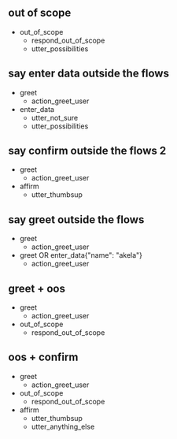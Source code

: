 ## out of scope
* out_of_scope
    - respond_out_of_scope
    - utter_possibilities

## say enter data outside the flows
* greet
    - action_greet_user
* enter_data
    - utter_not_sure
    - utter_possibilities

## say confirm outside the flows 2
* greet
    - action_greet_user
* affirm
    - utter_thumbsup

## say greet outside the flows
* greet
    - action_greet_user
* greet OR enter_data{"name": "akela"}
    - action_greet_user

## greet + oos
* greet
    - action_greet_user
* out_of_scope
    - respond_out_of_scope

## oos + confirm
* greet
    - action_greet_user
* out_of_scope
    - respond_out_of_scope
* affirm
    - utter_thumbsup
    - utter_anything_else

